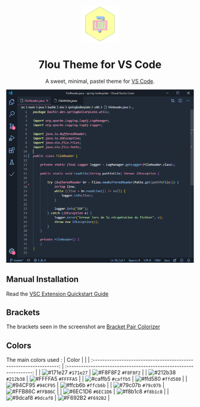 <p align="center">
  <img alt="7lou Logo" src="https://raw.githubusercontent.com/bachiramiri/7lou-vscode/master/images/7lou_logo.png" width="100" />
</p>
<h1 align="center">
  7lou Theme for VS Code
</h1>
<p align="center">
  A sweet, minimal, pastel theme for <a href="">VS Code</a>.
</p>

![demo](https://raw.githubusercontent.com/bachiramiri/7lou-vscode/master/images/7lou_demo.png)

## Manual Installation

Read the [VSC Extension Quickstart Guide](https://github.com/bchiang7/halcyon-vscode/blob/master/vsc-extension-quickstart.md)

## Brackets 

The brackets seen in the screenshot are [Bracket Pair Colorizer](https://marketplace.visualstudio.com/items?itemName=CoenraadS.bracket-pair-colorizer)  

## Colors 

The main colors used : 
|                               Color                                | |
| :----------------------------------------------------------------: | :----------------------------------------------------------------: | 
| ![#171e27](https://via.placeholder.com/10/171e27?text=+) `#171e27` | ![#F8F8F2](https://via.placeholder.com/10/F8F8F2?text=+) `#F8F8F2` |
| ![#212b38](https://via.placeholder.com/10/212b38?text=+) `#212b38` | ![#FFFFA5](https://via.placeholder.com/10/FFFFA5?text=+) `#FFFFA5` |
| ![#caffb5](https://via.placeholder.com/10/caffb5?text=+) `#caffb5` | ![#ffd580](https://via.placeholder.com/10/ffd580?text=+) `#ffd580` | 
| ![#94CF95](https://via.placeholder.com/10/94CF95?text=+) `#94CF95` | ![#ffcb6b](https://via.placeholder.com/10/ffcb6b?text=+) `#ffcb6b` | 
| ![#79c07b](https://via.placeholder.com/10/79c07b?text=+) `#79c07b` | ![#FFB86C](https://via.placeholder.com/10/FFB86C?text=+) `#FFB86C` | 
| ![#6EC1D6](https://via.placeholder.com/10/6EC1D6?text=+) `#6EC1D6` | ![#f8b1c8](https://via.placeholder.com/10/f8b1c8?text=+) `#f8b1c8` | 
| ![#9dcaf8](https://via.placeholder.com/10/9dcaf8?text=+) `#9dcaf8` | ![#F692B2](https://via.placeholder.com/10/F692B2?text=+) `#F692B2` | 


